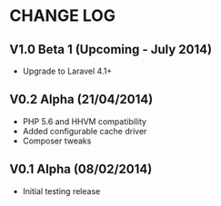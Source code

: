 CHANGE LOG
==========


## V1.0 Beta 1 (Upcoming - July 2014)

* Upgrade to Laravel 4.1+


## V0.2 Alpha (21/04/2014)

* PHP 5.6 and HHVM compatibility
* Added configurable cache driver
* Composer tweaks


## V0.1 Alpha (08/02/2014)

* Initial testing release
